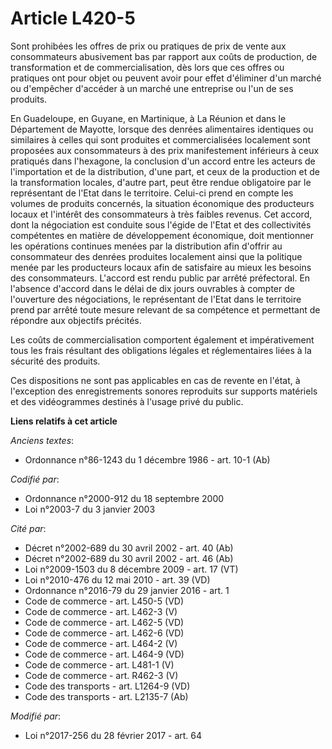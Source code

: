 # Article L420-5

Sont prohibées les offres de prix ou pratiques de prix de vente aux consommateurs abusivement bas par rapport aux coûts de
production, de transformation et de commercialisation, dès lors que ces offres ou pratiques ont pour objet ou peuvent avoir
pour effet d'éliminer d'un marché ou d'empêcher d'accéder à un marché une entreprise ou l'un de ses produits.

En Guadeloupe, en Guyane, en Martinique, à La Réunion et dans le Département de Mayotte, lorsque des denrées alimentaires
identiques ou similaires à celles qui sont produites et commercialisées localement sont proposées aux consommateurs à des
prix manifestement inférieurs à ceux pratiqués dans l'hexagone, la conclusion d'un accord entre les acteurs de l'importation
et de la distribution, d'une part, et ceux de la production et de la transformation locales, d'autre part, peut être rendue
obligatoire par le représentant de l'Etat dans le territoire. Celui-ci prend en compte les volumes de produits concernés, la
situation économique des producteurs locaux et l'intérêt des consommateurs à très faibles revenus. Cet accord, dont la
négociation est conduite sous l'égide de l'Etat et des collectivités compétentes en matière de développement économique, doit
mentionner les opérations continues menées par la distribution afin d'offrir au consommateur des denrées produites localement
ainsi que la politique menée par les producteurs locaux afin de satisfaire au mieux les besoins des consommateurs. L'accord
est rendu public par arrêté préfectoral. En l'absence d'accord dans le délai de dix jours ouvrables à compter de l'ouverture
des négociations, le représentant de l'Etat dans le territoire prend par arrêté toute mesure relevant de sa compétence et
permettant de répondre aux objectifs précités.  

Les coûts de commercialisation comportent également et impérativement tous les frais résultant des obligations légales et
réglementaires liées à la sécurité des produits.

Ces dispositions ne sont pas applicables en cas de revente en l'état, à l'exception des enregistrements sonores reproduits
sur supports matériels et des vidéogrammes destinés à l'usage privé du public.

**Liens relatifs à cet article**

_Anciens textes_:

  - Ordonnance n°86-1243 du 1 décembre 1986 - art. 10-1 (Ab)

_Codifié par_:

  - Ordonnance n°2000-912 du 18 septembre 2000
  - Loi n°2003-7 du 3 janvier 2003

_Cité par_:

  - Décret n°2002-689 du 30 avril 2002 - art. 40 (Ab)
  - Décret n°2002-689 du 30 avril 2002 - art. 46 (Ab)
  - Loi n°2009-1503 du 8 décembre 2009 - art. 17 (VT)
  - Loi n°2010-476 du 12 mai 2010 - art. 39 (VD)
  - Ordonnance n°2016-79 du 29 janvier 2016 - art. 1
  - Code de commerce - art. L450-5 (VD)
  - Code de commerce - art. L462-3 (V)
  - Code de commerce - art. L462-5 (VD)
  - Code de commerce - art. L462-6 (VD)
  - Code de commerce - art. L464-2 (V)
  - Code de commerce - art. L464-9 (VD)
  - Code de commerce - art. L481-1 (V)
  - Code de commerce - art. R462-3 (V)
  - Code des transports - art. L1264-9 (VD)
  - Code des transports - art. L2135-7 (Ab)

_Modifié par_:

  - Loi n°2017-256 du 28 février 2017 - art. 64
